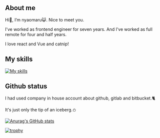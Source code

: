 ## About me

Hi👋, I’m nyaomaru😺. Nice to meet you.

I've worked as frontend engineer for seven years. And I've worked as full remote for four and half years.

I love react and Vue and catnip!

## My skills

[![My skills](https://skillicons.dev/icons?i=ts,js,react,redux,nextjs,vue,html,css,sass,java,kotlin,swift,py,php,npm,yarn,jest,tailwind,cypress,selenium,jenkins,vite,webpack,babel,gulp,rollup,aws,azure,git,github,gitlab,bitbucket,docker,kubernetes,vscode,eclipse,idea,sublime,figma)](https://skillicons.dev)

## Github status

I had used company in house account about github, gitlab and bitbucket.🐈

It's just only the tip of an iceberg.⛄

[![Anurag's GitHub stats](https://github-readme-stats-clone-nyaomaru.vercel.app/api?username=nyaomaru)](https://github.com/anuraghazra/github-readme-stats)

[![trophy](https://github-profile-trophy.vercel.app/?username=nyaomaru)](https://github.com/nyaomaru/github-profile-trophy)

<!---
nyaomaru/nyaomaru is a ✨ special ✨ repository because its `README.md` (this file) appears on your GitHub profile.
You can click the Preview link to take a look at your changes.
--->
